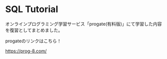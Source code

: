 # SQL Tutorial
オンラインプログラミング学習サービス「progate(有料版)」にて学習した内容を復習としてまとめました。

progateのリンクはこちら！

https://prog-8.com/
